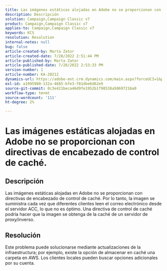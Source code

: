 ```yaml
---
title: Las imágenes estáticas alojadas en Adobe no se proporcionan con directivas de encabezado de control de caché.
description: Descripción
solution: Campaign,Campaign Classic v7
product: Campaign,Campaign Classic v7
applies-to: Campaign,Campaign Classic v7
keywords: KCS
resolution: Resolution
internal-notes: null
bug: false
article-created-by: Marta Zator
article-created-date: 7/28/2022 2:51:44 PM
article-published-by: Marta Zator
article-published-date: 7/28/2022 2:53:33 PM
version-number: 1
article-number: KA-20212
dynamics-url: https://adobe-ent.crm.dynamics.com/main.aspx?forceUCI=1&pagetype=entityrecord&etn=knowledgearticle&id=b37214c9-840e-ed11-82e5-000d3a369e6d
exl-id: a1995980-132a-4685-bfe3-f81dbe6d62e9
source-git-commit: 0c3e421beca46d9fe1952b1f98538a50697216a0
workflow-type: tm+mt
source-wordcount: '111'
ht-degree: 2%

---
```


# Las imágenes estáticas alojadas en Adobe no se proporcionan con directivas de encabezado de control de caché.

## Descripción

Las imágenes estáticas alojadas en Adobe no se proporcionan con directivas de encabezado de control de caché. Por lo tanto, la imagen se suministra cada vez que diferentes clientes leen el correo electrónico desde el servidor ACC, lo que no es óptimo. Una directiva de control de caché podría hacer que la imagen se obtenga de la caché de un servidor de proxy/inverso.

## Resolución


Este problema puede solucionarse mediante actualizaciones de la infraestructura; por ejemplo, existe la opción de almacenar en caché una carpeta en AWS. Los clientes locales pueden buscar opciones adicionales por su cuenta.
